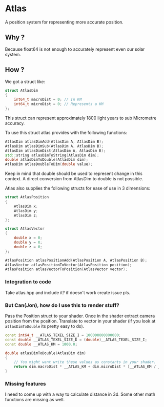 # Atlas

A position system for representing more accurate position.

## Why ?

Because float64 is not enough to accurately represent even our solar system.

## How ?

We got a struct like:

```cpp
struct AtlasDim
{
    int64_t macroDist = 0; // In KM
    int64_t microDist = 0; // Represents a KM
};
```

This struct can represent approximately 1800 light years to sub Micrometre accuracy.

To use this struct atlas provides with the following functions:

```cpp
AtlasDim atlasDimAdd(AtlasDim A, AtlasDim B);
AtlasDim atlasDimSub(AtlasDim A, AtlasDim B);
AtlasDim atlasDimDist(AtlasDim A, AtlasDim B);
std::string atlasDimToString(AtlasDim dim);
double atlasDimToDouble(AtlasDim dim);
AtlasDim atlasDoubleToDim(double value);
```

Keep in mind that double should be used to represent change in this context. A direct conversion from AtlasDim to double is not possible.

Atlas also supplies the following structs for ease of use in 3 dimensions:

```cpp
struct AtlasPosition
{
    AtlasDim x;
    AtlasDim y;
    AtlasDim z;
};

struct AtlasVector
{
    double x = 0;
    double y = 0;
    double z = 0;
};

AtlasPosition atlasPositionAdd(AtlasPosition A, AtlasPosition B);
AtlasVector atlasPositionToVector(AtlasPosition position);
AtlasPosition atlasVectorToPosition(AtlasVector vector);
```

### Integration to code

Take atlas.hpp and include it? if doesn't work create issue pls.

### But Can(Jon), how do I use this to render stuff?

Pass the Position struct to your shader. Once in the shader extract camera position from the position. Translate to vector in your shader (if you look at `atlasDimToDouble` its pretty easy to do).

```cpp
const int64_t __ATLAS_TEXEL_SIZE_I = 100000000000000;
const double __ATLAS_TEXEL_SIZE_D = (double)__ATLAS_TEXEL_SIZE_I;
const double __ATLAS_KM = 1000.0;

double atlasDimToDouble(AtlasDim dim)
{
    // You might want write these values as constants in your shader.
    return dim.macroDist * __ATLAS_KM + dim.microDist * (__ATLAS_KM / __ATLAS_TEXEL_SIZE_D);
}
```

### Missing features

I need to come up with a way to calculate distance in 3d. Some other math functions are missing as well.
